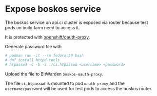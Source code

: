 # Expose boskos service

The boskos service on api.ci cluster is exposed via router because test pods on build farm need to access it.

It is protected with [openshift/oauth-proxy](https://github.com/openshift/oauth-proxy#command-line-options).

Generate password file with 

```bash
# podman run -it --rm fedora:30 bash
# dnf install httpd-tools
# htpasswd -c -b -s ./ci.htpasswd <username> <password>

```

Upload the file to BitWarden `boskos-oauth-proxy`.

The file `ci.htpasswd` is mounted to pod `oauth-proxy` and the `username/password` will be used for test pods to access the boskos router.
